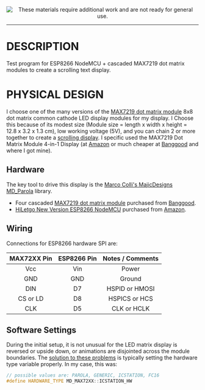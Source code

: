 <!--
Maintainer:   jeffskinnerbox@yahoo.com / www.jeffskinnerbox.me
Version:      1.0.0
-->


<div align="center">
<img src="http://www.foxbyrd.com/wp-content/uploads/2018/02/file-4.jpg" title="These materials require additional work and are not ready for general use." align="center">
</div>


---

# DESCRIPTION
Test program for ESP8266 NodeMCU + cascaded MAX7219 dot matrix modules to create a scrolling text display.

# PHYSICAL DESIGN
I choose one of the many versions of the [MAX7219 dot matrix module][08]
8x8 dot matrix common cathode LED display modules for my display.
I Choose this because of its modest size
(Module size = length x width x height = 12.8 x 3.2 x 1.3 cm),
low working voltage (5V),
and you can chain 2 or more together to create a [scrolling display][04].
I specific used the MAX7219 Dot Matrix Module 4-in-1 Display
(at [Amazon][06] or much cheaper at [Banggood][07] and where I got mine).

## Hardware
The key tool to drive this display is the [Marco Colli's MajicDesigns MD_Parola][05] library.
* Four cascaded [MAX7219 dot matrix module][08] purchased from [Banggood][07].
* [HiLetgo New Version ESP8266 NodeMCU][02] purchased from [Amazon][01].

## Wiring
Connections for ESP8266 hardware SPI are:

|   MAX72XX Pin  | ESP8266 Pin  |  Notes / Comments |
|:--------------:|:------------:|:-----------------:|
| Vcc            | Vin          | Power             |
| GND            | GND          | Ground            |
| DIN            | D7           | HSPID or HMOSI    |
| CS or LD       | D8           | HSPICS or HCS     |
| CLK            | D5           | CLK or HCLK       |

## Software Settings
During the initial setup, it is not unusual for the LED matrix display
is reversed or upside down, or animations are disjointed across the module boundaries.
The [solution to these problems][03] is typically setting the hardware type
variable properly.
In my case, this was:

```c++
// possible values are: PAROLA, GENERIC, ICSTATION, FC16
#define HARDWARE_TYPE MD_MAX72XX::ICSTATION_HW
```



[01]:https://www.amazon.com/gp/product/B010O1G1ES
[02]:https://www.miniarduino.com/hiletgo-new-version-esp8266-nodemcu-lua-cp2102-esp-12e-internet-wifi-development-board-open-source-serial-wireless-module-works-great-with-arduino-ide-micropython/
[03]:https://arduinoplusplus.wordpress.com/2017/04/14/parola-a-to-z-adapting-for-different-hardware/
[05]:https://github.com/MajicDesigns/MD_Parola
[04]:https://www.youtube.com/watch?v=i_8tvPwT6OE
[06]:https://www.amazon.com/WMYCONGCONG-MAX7219-Display-Arduino-Microcontroller/dp/B07FT6MZ7R/Dref=asc_df_B07FT6MZ7R/
[07]:https://www.banggood.com/3Pcs-MAX7219-Dot-Matrix-Module-4-in-1-Display-Screen-For-Arduino-p-1230975.html
[08]:https://www.openimpulse.com/blog/products-page/product-category/max7219-led-dot-matrix-module/
